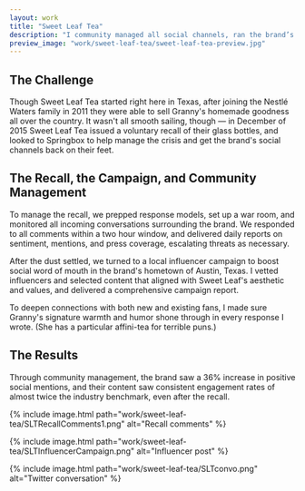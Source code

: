 ```yaml
---
layout: work
title: "Sweet Leaf Tea"
description: "I community managed all social channels, ran the brand’s first influencer campaign, and helped manage a national product recall, while helping create content that brought the brand back to its Austin roots."
preview_image: "work/sweet-leaf-tea/sweet-leaf-tea-preview.jpg"
---
```

## The Challenge

Though Sweet Leaf Tea started right here in Texas, after joining the Nestlé Waters family in 2011 they were able to sell Granny's homemade goodness all over the country. It wasn't all smooth sailing, though — in December of 2015 Sweet Leaf Tea issued a voluntary recall of their glass bottles, and looked to Springbox to help manage the crisis and get the brand's social channels back on their feet. 

## The Recall, the Campaign, and Community Management

To manage the recall, we prepped response models, set up a war room, and monitored all incoming conversations surrounding the brand. We responded to all comments within a two hour window, and delivered daily reports on sentiment, mentions, and press coverage, escalating threats as necessary. 

After the dust settled, we turned to a local influencer campaign to boost social word of mouth in the brand's hometown of Austin, Texas. I vetted influencers and selected content that aligned with Sweet Leaf's aesthetic and values, and delivered a comprehensive campaign report. 

To deepen connections with both new and existing fans, I made sure Granny's signature warmth and humor shone through in every response I wrote. (She has a particular affini-tea for terrible puns.)

## The Results

Through community management, the brand saw a 36% increase in positive social mentions, and their content saw consistent engagement rates of almost twice the industry benchmark, even after the recall.

{% include image.html path="work/sweet-leaf-tea/SLTRecallComments1.png" alt="Recall comments" %}

{% include image.html path="work/sweet-leaf-tea/SLTInfluencerCampaign.png" alt="Influencer post" %}

{% include image.html path="work/sweet-leaf-tea/SLTconvo.png" alt="Twitter conversation" %}
